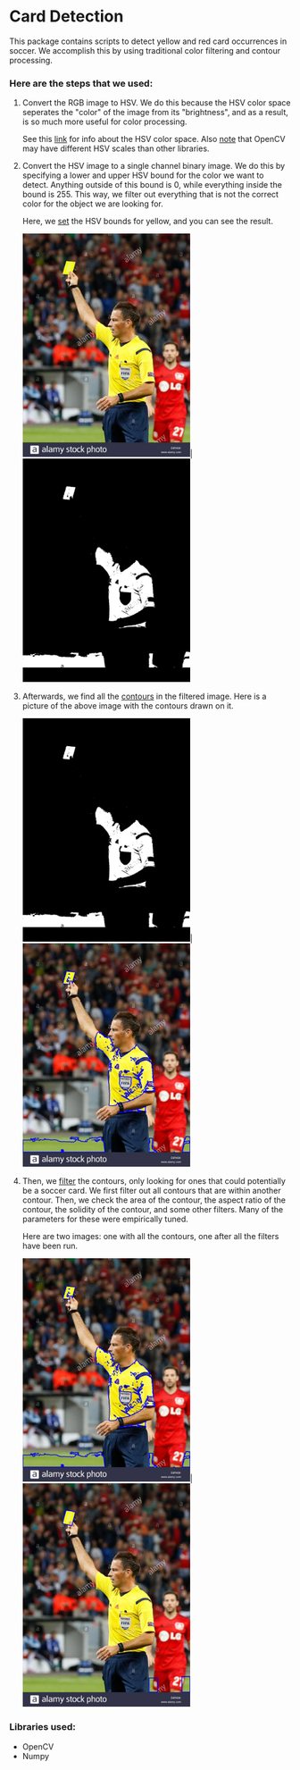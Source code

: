 # Card Detection

This package contains scripts to detect yellow and red card occurrences in soccer. We accomplish this by using traditional color filtering and contour processing.

### Here are the steps that we used:
  1. Convert the RGB image to HSV. We do this because the HSV color space seperates the "color" of the image from its "brightness", and as a result, is so much more useful for color processing.
  
      See this [link](http://infohost.nmt.edu/tcc/help/pubs/colortheory/web/hsv.html) for info about the HSV color space. Also [note](https://stackoverflow.com/a/10951189) that OpenCV may have different HSV scales than other libraries.
  2. Convert the HSV image to a single channel binary image. We do this by specifying a lower and upper HSV bound for the color we want to detect. Anything outside of this bound is 0, while everything inside the bound is 255. This way, we filter out everything that is not the correct color for the object we are looking for.
  
      Here, we [set](https://github.com/CS196Illinois/Event_Detection/blob/score-detection/card-detection/detect.py#L90) the HSV bounds for yellow, and you can see the result.
      
      <img src="readme_images/image.jpg" width="300" height="400"/>|<img src="readme_images/mask.jpg" width="300" height="400"/>
  3. Afterwards, we find all the [contours](https://docs.opencv.org/3.4/d3/d05/tutorial_py_table_of_contents_contours.html) in the filtered image. Here is a picture of the above image with the contours drawn on it.
      
      <img src="readme_images/mask.jpg" width="300" height="400" />|<img src="readme_images/all_contours.jpg" width="300" height="400"/>
  
  4. Then, we [filter](https://github.com/CS196Illinois/Event_Detection/blob/score-detection/card-detection/detect.py#L52) the contours, only looking for ones that could potentially be a soccer card. We first filter out all contours that are within another contour. Then, we check the area of the contour, the aspect ratio of the contour, the solidity of the contour, and some other filters. Many of the parameters for these were empirically tuned.
  
      Here are two images: one with all the contours, one after all the filters have been run.
  
      <img src="readme_images/all_contours.jpg" width="300" height="400"/>|<img src="readme_images/final_image.jpg" width="300" height="400"/>

### Libraries used:
  - OpenCV
  - Numpy

